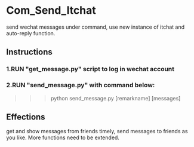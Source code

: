 # Com_Send_Itchat
send wechat messages under command, use new instance of itchat and auto-reply function.
## Instructions
### 1.RUN "get_message.py" script to log in wechat account
### 2.RUN "send_message.py" with command below:
>>> python send_message.py [remarkname] [messages]
## Effections
get and show messages from friends timely, send messages to friends as you like. More functions need to be extended.

